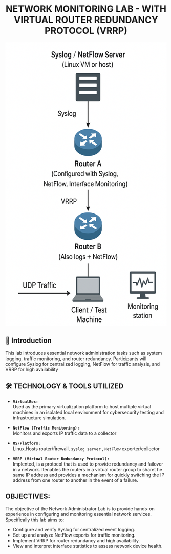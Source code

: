 <h1 = align=center>NETWORK MONITORING LAB - WITH VIRTUAL ROUTER REDUNDANCY PROTOCOL (VRRP) </h1>

<p align="center">
<img width="756" height="883" alt="Untitled Diagram drawio (3)" src="https://raw.githubusercontent.com/DanielTsang26/network-monitoring-lab/refs/heads/main/network_admin_lab.png" />
</p>

## 📌 Introduction

This lab introduces essential network administration tasks such as system logging, traffic monitoring, and router redundancy. Participants will configure Syslog for centralized logging, NetFlow for traffic analysis, and VRRP for high availability


## 🛠️ TECHNOLOGY & TOOLS UTILIZED
- **`VirtualBox:`**  
  Used as the primary virtualization platform to host multiple virtual machines in an isolated local environment for cybersecurity testing and infrastructure simulation.

- **`NetFlow (Traffic Monitoring):`**  
  Monitors and exports IP traffic data to a collector

- **`OS/Platform:`**  
  Linux,Hosts router/firewall, `syslog server` , `NetFlow` exporter/collector

- **`VRRP (Virtual Router Redundancy Protocol):`**  
Implented, is a protocol that is used to provide redundancy and failover in a network. Itenables the routers in a virtual router group to sharet he same IP address and provides a mechanism for quickly switching the IP address from one router to another in the event of a failure.


## OBJECTIVES:

The objective of the Network Administrator Lab is to provide hands-on experience in configuring and monitoring essential network services. 
Specifically this lab aims to:

- Configure and verify Syslog for centralized event logging.
- Set up and analyze NetFlow exports for traffic monitoring.
- Implement VRRP for router redundancy and high availability.
- View and interpret interface statistics to assess network device health.



